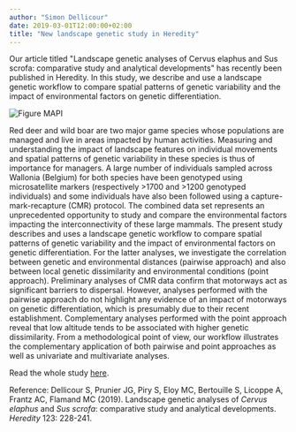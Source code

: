 ```yaml
---
author: "Simon Dellicour"
date: 2019-03-01T12:00:00+02:00
title: "New landscape genetic study in Heredity"
---
```

Our article titled "Landscape genetic analyses of Cervus elaphus and Sus scrofa: comparative study and analytical developments" has recently been published in Heredity. In this study, we describe and use a landscape genetic workflow to compare spatial patterns of genetic variability and the impact of environmental factors on genetic differentiation.

![Figure MAPI](/images/Figure_MAPI.jpg)

Red deer and wild boar are two major game species whose populations are managed and live in areas impacted by human activities. Measuring and understanding the impact of landscape features on individual movements and spatial patterns of genetic variability in these species is thus of importance for managers.  A large number of individuals sampled across Wallonia (Belgium) for both species have been genotyped using microsatellite markers (respectively >1700 and >1200 genotyped individuals) and some individuals have also been followed using a capture-mark-recapture (CMR) protocol. The combined data set represents an unprecedented opportunity to study and compare the environmental factors impacting the interconnectivity of these large mammals. The present study describes and uses a landscape genetic workflow to compare spatial patterns of genetic variability and the impact of environmental factors on genetic differentiation. For the latter analyses, we investigate the correlation between genetic and environmental distances (pairwise approach) and also between local genetic dissimilarity and environmental conditions (point approach). Preliminary analyses of CMR data confirm that motorways act as significant barriers to dispersal. However, analyses performed with the pairwise approach do not highlight any evidence of an impact of motorways on genetic differentiation, which is presumably due to their recent establishment. Complementary analyses performed with the point approach reveal that low altitude tends to be associated with higher genetic dissimilarity. From a methodological point of view, our workflow illustrates the complementary application of both pairwise and point approaches as well as univariate and multivariate analyses.

Read the whole study [here](https://www.nature.com/articles/s41437-019-0183-5). 

Reference:
Dellicour S, Prunier JG, Piry S, Eloy MC, Bertouille S, Licoppe A, Frantz AC, Flamand MC (2019). Landscape genetic analyses of *Cervus elaphus* and *Sus scrofa*: comparative study and analytical developments. *Heredity* 123: 228-241.

